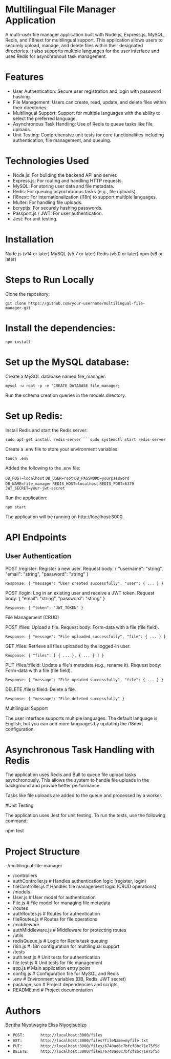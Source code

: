 
# Multilingual File Manager Application

A multi-user file manager application built with Node.js, Express.js, MySQL, Redis, and i18next for multilingual support. This application allows users to securely upload, manage, and delete files within their designated directories. It also supports multiple languages for the user interface and uses Redis for asynchronous task management.

# Features

- User Authentication: Secure user registration and login with password hashing.
- File Management: Users can create, read, update, and delete files within their directories.
- Multilingual Support: Support for multiple languages with the ability to select the preferred language.
- Asynchronous Task Handling: Use of Redis to queue tasks like file uploads.
- Unit Testing: Comprehensive unit tests for core functionalities including authentication, file management, and queuing.

# Technologies Used
- Node.js: For building the backend API and server.
- Express.js: For routing and handling HTTP requests.
- MySQL: For storing user data and file metadata.
- Redis: For queuing asynchronous tasks (e.g., file uploads).
- i18next: For internationalization (i18n) to support multiple languages.
- Multer: For handling file uploads.
- bcryptjs: For securely hashing passwords.
- Passport.js / JWT: For user authentication.
- Jest: For unit testing.

# Installation

Node.js (v14 or later)
MySQL (v5.7 or later)
Redis (v5.0 or later)
npm (v6 or later)

# Steps to Run Locally

Clone the repository:

```git clone https://github.com/your-username/multilingual-file-manager.git```


# Install the dependencies:


```npm install```

# Set up the MySQL database:

Create a MySQL database named file_manager:

```mysql -u root -p -e "CREATE DATABASE file_manager;```

Run the schema creation queries in the models directory.

# Set up Redis:

Install Redis and start the Redis server:

```sudo apt-get install redis-server````sudo systemctl start redis-server```

Create a .env file to store your environment variables:


```touch .env```

Added the following to the .env file:


```DB_HOST=localhost```
```DB_USER=root```
```DB_PASSWORD=yourpassword```
```DB_NAME=file_manager```
```REDIS_HOST=localhost```
```REDIS_PORT=6379```
```JWT_SECRET=your-jwt-secret```


Run the application:

```npm start```

The application will be running on http://localhost:3000.

# API Endpoints

## User Authentication

POST /register: Register a new user.
Request body: { "username": "string", "email": "string", "password": "string" }

```Response: { "message": "User created successfully", "user": { ... } }```

POST /login: Log in an existing user and receive a JWT token.
Request body: { "email": "string", "password": "string" }

```Response: { "token": "JWT_TOKEN" }```

File Management (CRUD)

POST /files: Upload a file.
Request body: Form-data with a file (file field).

```Response: { "message": "File uploaded successfully", "file": { ... } }```

GET /files: Retrieve all files uploaded by the logged-in user.

```Response: { "files": [ { ... }, { ... } ] }```

PUT /files/:fileId: Update a file's metadata (e.g., rename it).
Request body: Form-data with a file (file field).

```Response: { "message": "File updated successfully", "file": { ... } }```

DELETE /files/:fileId: Delete a file.

```Response: { "message": "File deleted successfully" }```

Multilingual Support

The user interface supports multiple languages. The default language is English, but you can add more languages by updating the i18next configuration.

# Asynchronous Task Handling with Redis

The application uses Redis and Bull to queue file upload tasks asynchronously. This allows the system to handle file uploads in the background and provide better performance.

Tasks like file uploads are added to the queue and processed by a worker.

#Unit Testing

The application uses Jest for unit testing. To run the tests, use the following command:

npm test

# Project Structure

-/multilingual-file-manager
-  /controllers
-    authController.js      # Handles authentication logic (register, login)
-    fileController.js      # Handles file management logic (CRUD operations)
-  /models
-    User.js                # User model for authentication
-    File.js                # File model for managing file metadata
-  /routes
-   authRoutes.js          # Routes for authentication
-   fileRoutes.js          # Routes for file operations
-  /middleware
-    authMiddleware.js      # Middleware for protecting routes
-  /utils
-   redisQueue.js          # Logic for Redis task queuing
-    i18n.js                # i18n configuration for multilingual support
-  /tests
-    auth.test.js           # Unit tests for authentication
-    file.test.js           # Unit tests for file management
-  app.js                   # Main application entry point
-  config.js                # Configuration file for MySQL and Redis
-  .env                     # Environment variables (DB, Redis, JWT secret)
-  package.json             # Project dependencies and scripts
-  README.md                # Project documentation
  

# Authors

[Beritha Niyotwagira](https://github.com/Beritha-n12)
[Elisa Niyogisubizo](https://github.com/ElisaNiyogisubizo)

- ```POST:       http://localhost:3000/files```
- ```GET:        http://localhost:3000/files?fileName=myfile.txt```
- ```PUT:        http://localhost:3000/files/6740ad6c7bfcf8bc71e75f5d```
- ```DELETE:     http://localhost:3000/files/6740ad6c7bfcf8bc71e75f5d```

